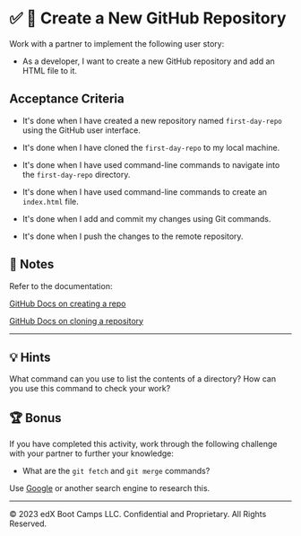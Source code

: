 # ✅ 📖 Create a New GitHub Repository

Work with a partner to implement the following user story:

- As a developer, I want to create a new GitHub repository and add an HTML file to it.

## Acceptance Criteria

- It's done when I have created a new repository named `first-day-repo` using the GitHub user interface.

- It's done when I have cloned the `first-day-repo` to my local machine.

- It's done when I have used command-line commands to navigate into the `first-day-repo` directory.

- It's done when I have used command-line commands to create an `index.html` file.

- It's done when I add and commit my changes using Git commands.

- It's done when I push the changes to the remote repository.

## 📝 Notes

Refer to the documentation:

[GitHub Docs on creating a repo](https://docs.github.com/en/github/getting-started-with-github/create-a-repo)

[GitHub Docs on cloning a repository](https://docs.github.com/en/github/creating-cloning-and-archiving-repositories/cloning-a-repository)

---

## 💡 Hints

What command can you use to list the contents of a directory? How can you use this command to check your work?

## 🏆 Bonus

If you have completed this activity, work through the following challenge with your partner to further your knowledge:

- What are the `git fetch` and `git merge` commands?

Use [Google](https://www.google.com) or another search engine to research this.

---

© 2023 edX Boot Camps LLC. Confidential and Proprietary. All Rights Reserved.
